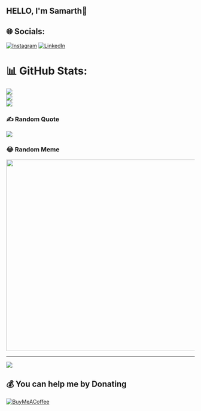 ## HELLO, I'm Samarth👋

## 🌐 Socials:
[![Instagram](https://img.shields.io/badge/Instagram-%23E4405F.svg?logo=Instagram&logoColor=white)](https://instagram.com/samarth2001) [![LinkedIn](https://img.shields.io/badge/LinkedIn-%230077B5.svg?logo=linkedin&logoColor=white)](https://linkedin.com/in/www.linkedin.com/in/samarth-s-rayar)  

 
# 📊 GitHub Stats:
![](https://github-readme-stats.vercel.app/api?username=Samarth2001&theme=dark&hide_border=true&include_all_commits=true&count_private=true)<br/>
![](https://github-readme-streak-stats.herokuapp.com/?user=Samarth2001&theme=dark&hide_border=true)<br/>
![](https://github-readme-stats.vercel.app/api/top-langs/?username=Samarth2001&theme=dark&hide_border=true&include_all_commits=true&count_private=true&layout=compact)

### ✍️ Random Quote
![](https://quotes-github-readme.vercel.app/api?type=horizontal&theme=merko)

### 😂 Random Meme
<img src="https://random-memer.herokuapp.com/" width="512px"/>

---
[![](https://visitcount.itsvg.in/api?id=Samarth2001&icon=0&color=1)](https://visitcount.itsvg.in)

  ## 💰 You can help me by Donating
  [![BuyMeACoffee](https://img.shields.io/badge/Buy%20Me%20a%20Coffee-ffdd00?style=for-the-badge&logo=buy-me-a-coffee&logoColor=black)](https://www.buymeacoffee.com/samarths2001) 

  <!-- Proudly created with GPRM ( https://gprm.itsvg.in ) -->
   
